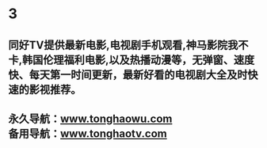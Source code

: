 # 3
同好TV提供最新电影,电视剧手机观看,神马影院我不卡,韩国伦理福利电影,以及热播动漫等，无弹窗、速度快、每天第一时间更新，最新好看的电视剧大全及时快速的影视推荐。 
------------------------------------   
永久导航：www.tonghaowu.com      
备用导航：www.tonghaotv.com
------------------------------------

